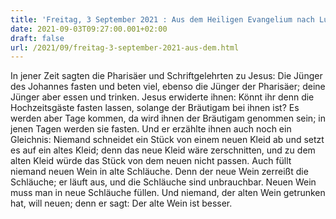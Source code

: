 ```yaml
---
title: 'Freitag, 3 September 2021 : Aus dem Heiligen Evangelium nach Lukas - Lk 5,33-39.'
date: 2021-09-03T09:27:00.001+02:00
draft: false
url: /2021/09/freitag-3-september-2021-aus-dem.html
---
```


In jener Zeit sagten die Pharisäer und Schriftgelehrten zu Jesus: Die Jünger des Johannes fasten und beten viel, ebenso die Jünger der Pharisäer; deine Jünger aber essen und trinken. Jesus erwiderte ihnen: Könnt ihr denn die Hochzeitsgäste fasten lassen, solange der Bräutigam bei ihnen ist? Es werden aber Tage kommen, da wird ihnen der Bräutigam genommen sein; in jenen Tagen werden sie fasten. Und er erzählte ihnen auch noch ein Gleichnis: Niemand schneidet ein Stück von einem neuen Kleid ab und setzt es auf ein altes Kleid; denn das neue Kleid wäre zerschnitten, und zu dem alten Kleid würde das Stück von dem neuen nicht passen. Auch füllt niemand neuen Wein in alte Schläuche. Denn der neue Wein zerreißt die Schläuche; er läuft aus, und die Schläuche sind unbrauchbar. Neuen Wein muss man in neue Schläuche füllen. Und niemand, der alten Wein getrunken hat, will neuen; denn er sagt: Der alte Wein ist besser.